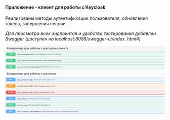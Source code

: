 #### Приложение - клиент для работы с Keycloak

Реализованы методы аутентификации пользователя, обновления токена, завершения сессии.


*Для просмотра всех эндпоинтов и удобства тестирования добавлен Swagger (доступен на localhost:8088/swagger-ui/index.
html#)*

![img_1.png](img_1.png)
